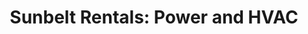 ---
title: "Sunbelt Rentals: Power and HVAC"
url: /spokane/sunbelt-rentals-power-and-hvac/
shop: Mieten
---